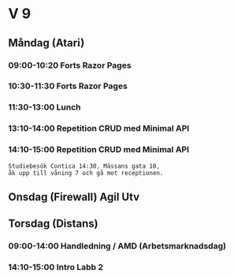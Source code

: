 # V 9
## Måndag (Atari)
### 09:00-10:20 Forts Razor Pages
### 10:30-11:30 Forts Razor Pages
### 11:30-13:00 Lunch 
### 13:10-14:00 Repetition CRUD med Minimal API
### 14:10-15:00 Repetition CRUD med Minimal API
    Studiebesök Contica 14:30, Mässans gata 10, 
    åk upp till våning 7 och gå mot receptionen. 


## Onsdag (Firewall) Agil Utv
  
## Torsdag (Distans)
### 09:00-14:00 Handledning / AMD (Arbetsmarknadsdag)
### 14:10-15:00 Intro Labb 2
